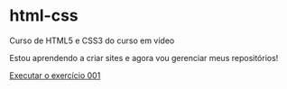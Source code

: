 # html-css
 Curso de HTML5 e CSS3 do curso em vídeo

Estou aprendendo a criar sites e agora vou gerenciar meus repositórios!

<a href="https://arleisousa.github.io/html-css/exercicios/ex001/index.html">Executar o exercício 001</a>